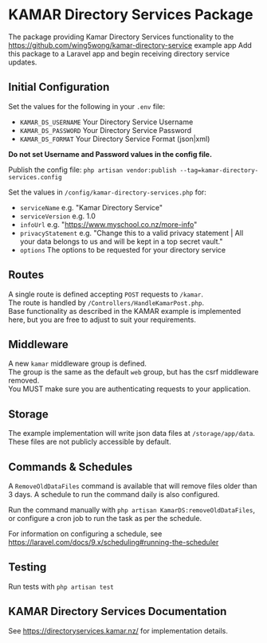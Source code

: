 # KAMAR Directory Services Package

The package providing Kamar Directory Services functionality to the https://github.com/wing5wong/kamar-directory-service example app
Add this package to a Laravel app and begin receiving directory service updates.

## Initial Configuration
Set the values for the following in your `.env` file:
- `KAMAR_DS_USERNAME` Your Directory Service Username
- `KAMAR_DS_PASSWORD` Your Directory Service Password
- `KAMAR_DS_FORMAT` Your Directory Service Format (json|xml)

__Do not set Username and Password values in the config file.__

Publish the config file:
`php artisan vendor:publish --tag=kamar-directory-services.config`

Set the values in `/config/kamar-directory-services.php` for:
- `serviceName` e.g. "Kamar Directory Service"
- `serviceVersion` e.g. 1.0
- `infoUrl` e.g. "https://www.myschool.co.nz/more-info"
- `privacyStatement` e.g. "Change this to a valid privacy statement | All your data belongs to us and will be kept in a top secret vault."
- `options` The options to be requested for your directory service

## Routes
A single route is defined accepting `POST` requests to `/kamar`.  
The route is handled by `/Controllers/HandleKamarPost.php`.  
Base functionality as described in the KAMAR example is implemented here, but you are free to adjust to suit your requirements.

## Middleware
A new `kamar` middleware group is defined.  
The group is the same as the default `web` group, but has the csrf middleware removed.  
You MUST make sure you are authenticating requests to your application.  

## Storage
The example implementation will write json data files at `/storage/app/data`. These files are not publicly accessible by default.

## Commands & Schedules
A `RemoveOldDataFiles` command is available that will remove files older than 3 days.
A schedule to run the command daily is also configured.

Run the command manually with `php artisan KamarDS:removeOldDataFiles`, or configure a cron job to run the task as per the schedule.

For information on configuring a schedule, see https://laravel.com/docs/9.x/scheduling#running-the-scheduler

## Testing
Run tests with `php artisan test`

## KAMAR Directory Services Documentation
See https://directoryservices.kamar.nz/ for implementation details.
